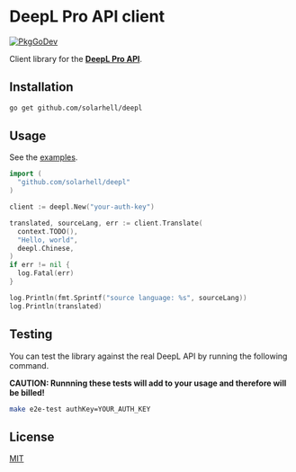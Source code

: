 # DeepL Pro API client

[![PkgGoDev](https://pkg.go.dev/badge/github.com/solarhell/deepl)](https://pkg.go.dev/github.com/solarhell/deepl)

Client library for the [**DeepL Pro API**](https://deepl.com).

## Installation

```sh
go get github.com/solarhell/deepl
```

## Usage

See the [examples](./example_test.go).

```go
import (
  "github.com/solarhell/deepl"
)

client := deepl.New("your-auth-key")

translated, sourceLang, err := client.Translate(
  context.TODO(),
  "Hello, world",
  deepl.Chinese,
)
if err != nil {
  log.Fatal(err)
}

log.Println(fmt.Sprintf("source language: %s", sourceLang))
log.Println(translated)
```

## Testing

You can test the library against the real DeepL API by running the following command.

**CAUTION: Runnning these tests will add to your usage and therefore will be billed!**

```sh
make e2e-test authKey=YOUR_AUTH_KEY
```

## License

[MIT](./LICENSE)

